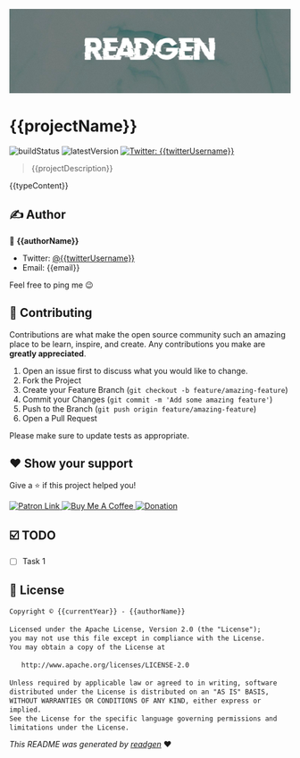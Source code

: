 ![](cover.jpeg)
# {{projectName}}

![buildStatus](https://img.shields.io/github/workflow/status/{{githubUsername}}/{{projectName}}/Java%20CI%20with%20Gradle?style=plastic)
![latestVersion](https://img.shields.io/github/v/release/{{githubUsername}}/{{projectName}})
<a href="https://twitter.com/{{twitterUsername}}" target="_blank">
    <img alt="Twitter: {{twitterUsername}}" src="https://img.shields.io/twitter/follow/{{twitterUsername}}.svg?style=social" />
</a>

> {{projectDescription}}

{{typeContent}}

## ✍️ Author 
👤 **{{authorName}}**
* Twitter: <a href="https://twitter.com/{{twitterUsername}}" target="_blank">@{{twitterUsername}}</a>
* Email: {{email}}

Feel free to ping me 😉

## 🤝 Contributing

Contributions are what make the open source community such an amazing place to be learn, inspire, and create.
Any contributions you make are **greatly appreciated**.  

1. Open an issue first to discuss what you would like to change.
1. Fork the Project
1. Create your Feature Branch (`git checkout -b feature/amazing-feature`)
1. Commit your Changes (`git commit -m 'Add some amazing feature'`)
1. Push to the Branch (`git push origin feature/amazing-feature`)
1. Open a Pull Request

Please make sure to update tests as appropriate.

## ❤ Show your support

Give a ⭐️ if this project helped you!

<a href="https://www.patreon.com/{{patronUsername}}">
  <img alt="Patron Link" src="https://c5.patreon.com/external/logo/become_a_patron_button@2x.png" width="160"/>
</a>

<a href="https://www.buymeacoffee.com/{{buyMeCoffeeUsername}}" target="_blank">
    <img src="https://cdn.buymeacoffee.com/buttons/v2/default-yellow.png" alt="Buy Me A Coffee" width="160">
</a>

<a href="https://www.paypal.me/{{paypalUsername}}" target="_blank">
    <img src="https://www.paypalobjects.com/en_US/i/btn/btn_donateCC_LG.gif" alt="Donation" width="160">
</a>


## ☑️ TODO

- [ ] Task 1

## 📝 License

```
Copyright © {{currentYear}} - {{authorName}}

Licensed under the Apache License, Version 2.0 (the "License");
you may not use this file except in compliance with the License.
You may obtain a copy of the License at

   http://www.apache.org/licenses/LICENSE-2.0

Unless required by applicable law or agreed to in writing, software
distributed under the License is distributed on an "AS IS" BASIS,
WITHOUT WARRANTIES OR CONDITIONS OF ANY KIND, either express or implied.
See the License for the specific language governing permissions and
limitations under the License.
```

_This README was generated by [readgen](https://github.com/theapache64/readgen)_ ❤